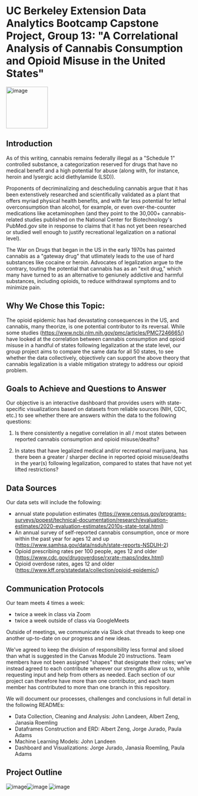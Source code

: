 # UC Berkeley Extension Data Analytics Bootcamp Capstone Project, Group 13: "A Correlational Analysis of Cannabis Consumption and Opioid Misuse in the United States"
<img width="113" alt="image" src="https://user-images.githubusercontent.com/106359572/200140635-383d3628-432c-4e9c-9036-eb79a8218441.png"> 

## Introduction
As of this writing, cannabis remains federally illegal as a "Schedule 1" controlled substance, a categorization reserved for drugs that have no medical benefit and a high potential for abuse (along with, for instance, heroin and lysergic acid diethylamide (LSD)).

Proponents of decriminalizing and descheduling cannabis argue that it has been extenstively researched and scientifically validated as a plant that offers myriad physical health benefits, and with far less potential for lethal overconsumption than alcohol, for example, or even over-the-counter medications like acetaminophen (and they point to the 30,000+ cannabis-related studies published on the National Center for Biotechnology's PubMed.gov site in response to claims that it has not yet been researched or studied well enough to justify recreational legalization on a national level).

The War on Drugs that began in the US in the early 1970s has painted cannabis as a "gateway drug" that utlimately leads to the use of hard substances like cocaine or heroin.  Advocates of legalization argue to the contrary, touting the potential that cannabis has as an "exit drug," which many have turned to as an alternative to geniunely addictive and harmful substances, including opioids, to reduce withdrawal symptoms and to minimize pain.

## Why We Chose this Topic:
The opioid epidemic has had devastating consequences in the US, and cannabis, many theorize, is one potential contributor to its reversal.  While some studies (https://www.ncbi.nlm.nih.gov/pmc/articles/PMC7246665/) have looked at the correlation between cannabis consumption and opioid misuse in a handful of states following legalization at the state level, our group project aims to compare the same data for all 50 states, to see whether the data collectively, objectively can support the above theory that cannabis legalization is a viable mitigation strategy to address our opioid problem.

## Goals to Achieve and Questions to Answer
Our objective is an interactive dashboard that provides users with state-specific visualizations based on datasets from reliable sources (NIH, CDC, etc.) to see whether there are answers within the data to the following questions:

1. Is there consistently a negative correlation in all / most states between reported cannabis consumption and opioid misuse/deaths?

2. In states that have legalized medical and/or recreational marijuana, has there been a greater / sharper decline in reported opioid misuse/deaths in the year(s) following legalization, compared to states that have not yet lifted restrictions?

## Data Sources
Our data sets will include the following:
- annual state population estimates (https://www.census.gov/programs-surveys/popest/technical-documentation/research/evaluation-estimates/2020-evaluation-estimates/2010s-state-total.html)
- An annual survey of self-reported cannabis consumption, once or more within the past year for ages 12 and up (https://www.samhsa.gov/data/nsduh/state-reports-NSDUH-2)
- Opioid prescribing rates per 100 people, ages 12 and older (https://www.cdc.gov/drugoverdose/rxrate-maps/index.html)
- Opioid overdose rates, ages 12 and older (https://www.kff.org/statedata/collection/opioid-epidemic/)

## Communication Protocols
Our team meets 4 times a week: 
  - twice a week in class via Zoom
  - twice a week outside of class via GoogleMeets

Outside of meetings, we communicate via Slack chat threads to keep one another up-to-date on our progress and new ideas.

We've agreed to keep the division of responsibility less formal and siloed than what is suggested in the Canvas Module 20 instructions.  Team members have not been assigned "shapes" that designate their roles; we've instead agreed to each contribute wherever our strengths allow us to, while requesting input and help from others as needed.  Each section of our project can therefore have more than one contributor, and each team member has contributed to more than one branch in this repository.
  
We will document our processes, challenges and conclusions in full detail in the following READMEs:
- Data Collection, Cleaning and Analysis: John Landeen, Albert Zeng, Janasia Roemling
- Dataframes Construction and ERD: Albert Zeng, Jorge Jurado, Paula Adams
- Machine Learning Models: John Landeen
- Dashboard and Visualizations: Jorge Jurado, Janasia Roemling, Paula Adams

## Project Outline

![image](https://user-images.githubusercontent.com/106359572/201494757-1a6ad038-63e2-4277-8ccc-16e679646c09.png)![image](https://user-images.githubusercontent.com/106359572/201494736-d01c74b0-e496-4343-a97d-9e89f14747b8.png)
![image](https://user-images.githubusercontent.com/106359572/201495172-542236d8-17cb-47f5-adef-d1b10d2a0953.png)

